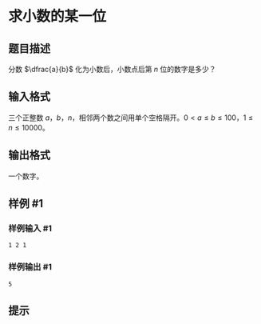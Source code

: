 # 求小数的某一位

## 题目描述

分数 $\dfrac{a}{b}$ 化为小数后，小数点后第 $n$ 位的数字是多少？

## 输入格式

三个正整数 $a$，$b$，$n$，相邻两个数之间用单个空格隔开。$0<a\le b\le100$，$1 \le n \le 10000$。

## 输出格式

一个数字。

## 样例 #1

### 样例输入 #1
```
1 2 1
```

### 样例输出 #1

```
5
```

## 提示


